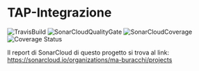 # TAP-Integrazione

![TravisBuild](https://travis-ci.org/ma-buracchi/TAP-Integrazione.svg?branch=master)
![SonarCloudQualityGate](https://sonarcloud.io/api/project_badges/measure?project=it.buracchi%3Aparent-TAP-web&metric=alert_status)
![SonarCloudCoverage](https://sonarcloud.io/api/project_badges/measure?project=it.buracchi%3Aparent-TAP-web&metric=coverage)
![Coverage Status](https://coveralls.io/repos/github/ma-buracchi/TAP-Integrazione/badge.svg?branch=master)

Il report di SonarCloud di questo progetto si trova al link:
https://sonarcloud.io/organizations/ma-buracchi/projects

![]()
![]()
![]()
![]()
![]()
![]()
![]()
![]()
![]()
![]()
![]()
